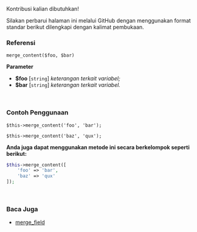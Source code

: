 Kontribusi kalian dibutuhkan!

Silakan perbarui halaman ini melalui GitHub dengan menggunakan format standar berikut dilengkapi dengan kalimat pembukaan.

### Referensi
`merge_content($foo, $bar)`

**Parameter**
* **$foo** [`string`] *keterangan terkait variabel;*
* **$bar** [`string`] *keterangan terkait variabel.*

&nbsp;

### Contoh Penggunaan
`$this->merge_content('foo', 'bar');`

`$this->merge_content('baz', 'qux');`

**Anda juga dapat menggunakan metode ini secara berkelompok seperti berikut:**
```php
$this->merge_content([
    'foo' => 'bar',
    'baz' => 'qux'
]);
```

&nbsp;

### Baca Juga
* [merge_field](./merge_field)
